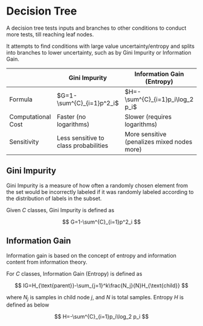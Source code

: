 # Decision Tree

A decision tree tests inputs and branches to other conditions to conduct more tests, till reaching leaf nodes.

It attempts to find conditions with large value uncertainty/entropy and splits into branches to lower uncertainty, such as by Gini Impurity or Information Gain.

||Gini Impurity|Information Gain (Entropy)|
|-|-|-|
|Formula|$G=1-\sum^{C}_{i=1}p^2_i$|$H=-\sum^{C}_{i=1}p_i\log_2 p_i$|
|Computational Cost|Faster (no logarithms)|Slower (requires logarithms)|
|Sensitivity|Less sensitive to class probabilities|More sensitive (penalizes mixed nodes more)|

## Gini Impurity

Gini Impurity is a measure of how often a randomly chosen element from the set would be incorrectly labeled if it was randomly labeled according to the distribution of labels in the subset.

Given $C$ classes, Gini Impurity is defined as

$$
G=1-\sum^{C}_{i=1}p^2_i
$$

## Information Gain

Information gain is based on the concept of entropy and information content from information theory.

For $C$ classes, Information Gain (Entropy) is defined as

$$
IG=H_{\text{parent}}-\sum_{j=1}^k\frac{N_j}{N}H_{\text{child}}
$$

where $N_j$ is samples in child node $j$, and $N$ is total samples.
Entropy $H$ is defined as below

$$
H=-\sum^{C}_{i=1}p_i\log_2 p_i
$$
